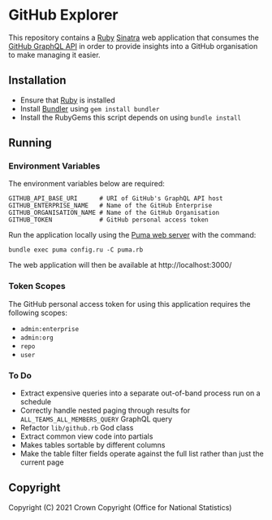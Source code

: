 # GitHub Explorer
This repository contains a [Ruby](https://ruby-lang.org/) [Sinatra](http://sinatrarb.com/) web application that consumes the [GitHub GraphQL API](https://docs.github.com/en/graphql) in order to provide insights into a GitHub organisation to make managing it easier.

## Installation
* Ensure that [Ruby](https://www.ruby-lang.org/en/downloads/) is installed
* Install [Bundler](https://bundler.io/) using `gem install bundler`
* Install the RubyGems this script depends on using `bundle install`

## Running
### Environment Variables
The environment variables below are required:

```
GITHUB_API_BASE_URI      # URI of GitHub's GraphQL API host
GITHUB_ENTERPRISE_NAME   # Name of the GitHub Enterprise
GITHUB_ORGANISATION_NAME # Name of the GitHub Organisation
GITHUB_TOKEN             # GitHub personal access token
```

Run the application locally using the [Puma web server](https://puma.io/) with the command:

```
bundle exec puma config.ru -C puma.rb
```

The web application will then be available at http://localhost:3000/

### Token Scopes
The GitHub personal access token for using this application requires the following scopes:

- `admin:enterprise`
- `admin:org`
- `repo`
- `user`

### To Do
- Extract expensive queries into a separate out-of-band process run on a schedule
- Correctly handle nested paging through results for `ALL_TEAMS_ALL_MEMBERS_QUERY` GraphQL query
- Refactor `lib/github.rb` God class
- Extract common view code into partials
- Makes tables sortable by different columns
- Make the table filter fields operate against the full list rather than just the current page

## Copyright
Copyright (C) 2021 Crown Copyright (Office for National Statistics)
